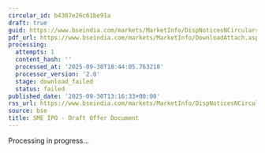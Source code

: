 ```yaml
---
circular_id: b4307e26c61be91a
draft: true
guid: https://www.bseindia.com/markets/MarketInfo/DispNoticesNCirculars.aspx?Noticeid={5A5E4AD6-3C2A-474C-B93D-6A8D18FA6F75}&noticeno=20250930-57&dt=09/30/2025&icount=57&totcount=114&flag=0
pdf_url: https://www.bseindia.com/markets/MarketInfo/DownloadAttach.aspx?id=20250930-57&attachedId=
processing:
  attempts: 1
  content_hash: ''
  processed_at: '2025-09-30T18:44:05.763218'
  processor_version: '2.0'
  stage: download_failed
  status: failed
published_date: '2025-09-30T13:16:33+00:00'
rss_url: https://www.bseindia.com/markets/MarketInfo/DispNoticesNCirculars.aspx?Noticeid={5A5E4AD6-3C2A-474C-B93D-6A8D18FA6F75}&noticeno=20250930-57&dt=09/30/2025&icount=57&totcount=114&flag=0
source: bse
title: SME IPO - Draft Offer Document
---
```


Processing in progress...